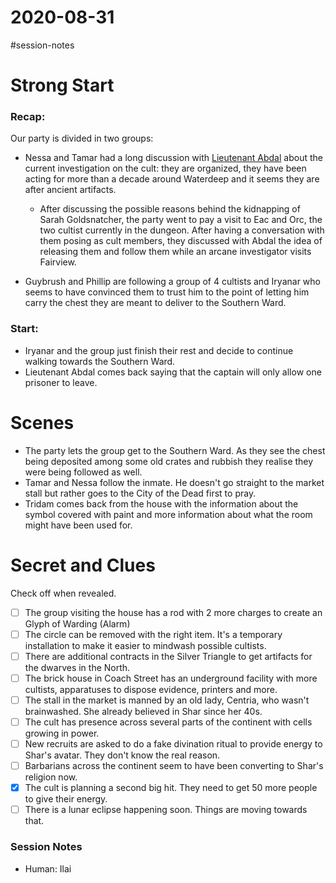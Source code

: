 # 2020-08-31

\#session-notes 

# Strong Start

### Recap:

Our party is divided in two groups:

* Nessa and Tamar had a long discussion with [Lieutenant Abdal](..\NPC\Lieutenant%20Abdal.md) about the current investigation on the cult: they are organized, they have been acting for more than a decade around Waterdeep and it seems they are after ancient artifacts.
  
  * After discussing the possible reasons behind the kidnapping of Sarah Goldsnatcher, the party went to pay a visit to Eac and Orc, the two cultist currently in the dungeon. After having a conversation with them posing as cult members, they discussed with Abdal the idea of releasing them and follow them while an arcane investigator visits Fairview.
* Guybrush and Phillip are following a group of 4 cultists and Iryanar who seems to have convinced them to trust him to the point of letting him carry the chest they are meant to deliver to the Southern Ward.

### Start:

* Iryanar and the group just finish their rest and decide to continue walking towards the Southern Ward.
* Lieutenant Abdal comes back saying that the captain will only allow one prisoner to leave.

# Scenes

* The party lets the group get to the Southern Ward. As they see the chest being deposited among some old crates and rubbish they realise they were being followed as well.
* Tamar and Nessa follow the inmate. He doesn't go straight to the market stall but rather goes to the City of the Dead first to pray.
* Tridam comes back from the house with the information about the symbol covered with paint and more information about what the room might have been used for.

# Secret and Clues

Check off when revealed.

* [ ] The group visiting the house has a rod with 2 more charges to create an Glyph of Warding (Alarm)
* [ ] The circle can be removed with the right item. It's a temporary installation to make it easier to mindwash possible cultists.
* [ ] There are additional contracts in the Silver Triangle to get artifacts for the dwarves in the North.
* [ ] The brick house in Coach Street has an underground facility with more cultists, apparatuses to dispose evidence, printers and more.
* [ ] The stall in the market is manned by an old lady, Centria, who wasn't brainwashed. She already believed in Shar since her 40s.
* [ ] The cult has presence across several parts of the continent with cells growing in power.
* [ ] New recruits are asked to do a fake divination ritual to provide energy to Shar's avatar. They don't know the real reason.
* [ ] Barbarians across the continent seem to have been converting to Shar's religion now.
* [x] The cult is planning a second big hit. They need to get 50 more people to give their energy.
* [ ] There is a lunar eclipse happening soon. Things are moving towards that.

### Session Notes

* Human: Ilai
